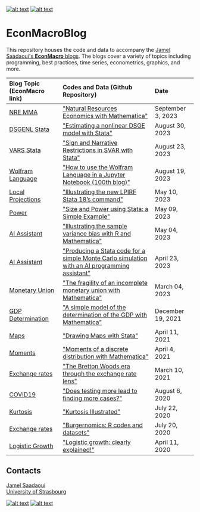 [![alt text][1.1]][1]
[![alt text][2.1]][2]

# EconMacroBlog
This repository houses the code and data to accompany the [Jamel Saadaoui's **EconMacro** blogs](https://www.jamelsaadaoui.com/).  The blogs cover a variety of topics including programming, best practices, time series, econometrics, graphics, and more.

|Blog Topic (EconMacro link) |Codes and Data (Github Repository)|Date|
|:----|:----|:----|
|[NRE MMA](https://www.jamelsaadaoui.com/natural-resources-economics-with-mathematica/)| ["Natural Resources Economics with Mathematica"](https://github.com/JamelSaadaoui/EconMacroBlog/tree/main/Natural%20Resources%20Economics%20with%20Mathematica) | September 3, 2023|
|[DSGENL Stata](https://www.jamelsaadaoui.com/estimating-a-nonlinear-dsge-model-with-stata/)| ["Estimating a nonlinear DSGE model with Stata"](https://github.com/JamelSaadaoui/EconMacroBlog/tree/main/Estimating%20a%20nonlinear%20DSGE%20model%20with%20Stata) | August 30, 2023|
|[VARS Stata](https://www.jamelsaadaoui.com/sign-and-narrative-restrictions-in-svar-with-stata/)|["Sign and Narrative Restrictions in SVAR with Stata"](https://github.com/JamelSaadaoui/EconMacroBlog/tree/main/Sign%20and%20Narrative%20Restrictions%20in%20SVAR%20with%20Stata) | August 23, 2023|
|[Wolfram Language](https://www.jamelsaadaoui.com/how-to-use-the-wolfram-language-in-a-jupyter-notebook-100th-blog/)|["How to use the Wolfram Language in a Jupyter Notebook (100th blog)"](https://github.com/JamelSaadaoui/EconMacroBlog/tree/main/How%20to%20use%20the%20Wolfram%20Language%20in%20a%20Jupyter%20Notebook%20(100th%20blog)) | August 19, 2023|
|[Local Projections](https://www.jamelsaadaoui.com/illustrating-the-new-lpirf-stata-18s-command/)|["Illustrating the new LPIRF Stata 18’s command"](https://github.com/JamelSaadaoui/EconMacroBlog/tree/main/Illustrating%20the%20new%20LPIRF%20Stata%2018s%20command) | May 10, 2023|
|[Power](https://www.jamelsaadaoui.com/size-and-power-using-stata-a-simple-example/)|["Size and Power using Stata: a Simple Example"](https://github.com/JamelSaadaoui/EconMacroBlog/tree/main/Size%20and%20Power%20using%20Stata%20a%20Simple%20Example) | May 09, 2023|
|[AI Assistant](https://www.jamelsaadaoui.com/illustrating-the-sample-variance-bias-with-r-and-mathematica/)|["Illustrating the sample variance bias with R and Mathematica"](https://github.com/JamelSaadaoui/EconMacroBlog/tree/main/Illustrating%20the%20sample%20variance%20bias%20with%20R%20and%20Mathematica) | May 04, 2023|
|[AI Assistant](https://www.jamelsaadaoui.com/producing-a-stata-code-for-a-simple-monte-carlo-simulation-with-an-ai-programming-assistant/)|["Producing a Stata code for a simple Monte Carlo simulation with an AI programming assistant"](https://github.com/JamelSaadaoui/EconMacroBlog/tree/main/Producing%20a%20Stata%20code%20for%20a%20simple%20Monte%20Carlo%20simulation%20with%20an%20AI%20programming%20assistant) | April 23, 2023|
|[Monetary Union](https://www.jamelsaadaoui.com/the-fragility-of-an-incomplete-monetary-union/)|["The fragility of an incomplete monetary union with Mathematica"](https://github.com/JamelSaadaoui/EconMacroBlog/tree/main/The%20fragility%20of%20an%20incomplete%20monetary%20union%20with%20Mathematica) | March 04, 2023|
|[GDP Determination](https://www.jamelsaadaoui.com/a-simple-model-of-the-determination-of-the-gdp-with-mathematica/)|["A simple model of the determination of the GDP with Mathematica"](https://github.com/JamelSaadaoui/EconMacroBlog/tree/main/A%20simple%20model%20of%20the%20determination%20of%20the%20GDP%20with%20Mathematica) | December 19, 2021|
|[Maps](https://www.jamelsaadaoui.com/drawing-maps-with-stata/)|["Drawing Maps with Stata"](https://github.com/JamelSaadaoui/EconMacroBlog/tree/main/Drawing%20Maps%20with%20Stata) | April 11, 2021|
|[Moments](https://www.jamelsaadaoui.com/moments-of-a-discrete-distribution-with-mathematica/)|["Moments of a discrete distribution with Mathematica"](https://github.com/JamelSaadaoui/EconMacroBlog/tree/main/Moments%20of%20a%20discrete%20distribution%20with%20Mathematica) | April 4, 2021|
|[Exchange rates](https://www.jamelsaadaoui.com/the-bretton-woods-era-through-the-exchange-rate-lens/)|["The Bretton Woods era through the exchange rate lens"](https://github.com/JamelSaadaoui/EconMacroBlog/tree/main/The%20Bretton%20Woods%20era%20through%20the%20exchange%20rate%20lens) | March 10, 2021|
|[COVID19](https://www.jamelsaadaoui.com/does-testing-more-lead-to-finding-more-cases/)|["Does testing more lead to finding more cases?"](https://github.com/JamelSaadaoui/EconMacroBlog/tree/main/Does%20testing%20more%20lead%20to%20finding%20more%20cases) | August 6, 2020|
|[Kurtosis](https://www.jamelsaadaoui.com/kurtosis-illustrated/)|["Kurtosis Illustrated"](https://github.com/JamelSaadaoui/EconMacroBlog/tree/main/Kurtosis%20Illustrated) | July 22, 2020|
|[Exchange rates](https://www.jamelsaadaoui.com/burgernomics-r-codes-and-datasets/)|["Burgernomics: R codes and datasets"](https://github.com/JamelSaadaoui/EconMacroBlog/tree/main/Burgernomics%20R%20codes%20and%20datasets) | July 20, 2020|
|[Logistic Growth](https://www.jamelsaadaoui.com/logistic-growth-clearly-explained/)|["Logistic growth: clearly explained!"](https://github.com/JamelSaadaoui/EconMacroBlog/tree/main/Logistic%20growth%20clearly%20explained) | April 11, 2020|




<!-- Please don't remove this: Grab your social icons from https://github.com/carlsednaoui/gitsocial -->

<!-- display the social media buttons in your README -->

## Contacts
[Jamel Saadaoui](mailto:jamelsaadaoui@gmail.com)  
[University of Strasbourg](https://www.jamelsaadaoui.com/)

[![alt text][1.1]][1]
[![alt text][2.1]][2]


<!-- links to social media icons -->
<!-- no need to change these -->

<!-- icons with padding -->

[1.1]: https://cdn.aptech.com/www/uploads/2019/02/li.png
[2.1]: https://cdn.aptech.com/www/uploads/2019/02/gh.png


<!-- links to your social media accounts -->
<!-- update these accordingly -->

[1]: https://www.linkedin.com/in/jamel-saadaoui-7979461a5/
[2]: https://github.com/JamelSaadaoui

<!-- Please don't remove this: Grab your social icons from https://github.com/carlsednaoui/gitsocial -->
